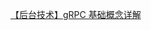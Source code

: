 

[【后台技术】gRPC 基础概念详解](https://weibo.com/ttarticle/p/show?id=2309404656237123076331&sudaref=weibo.com)



